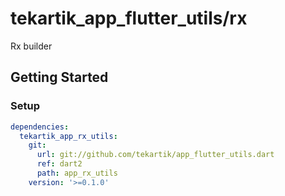 # tekartik_app_flutter_utils/rx

Rx builder

## Getting Started

### Setup

```yaml
dependencies:
  tekartik_app_rx_utils:
    git:
      url: git://github.com/tekartik/app_flutter_utils.dart
      ref: dart2
      path: app_rx_utils
    version: '>=0.1.0'
```
